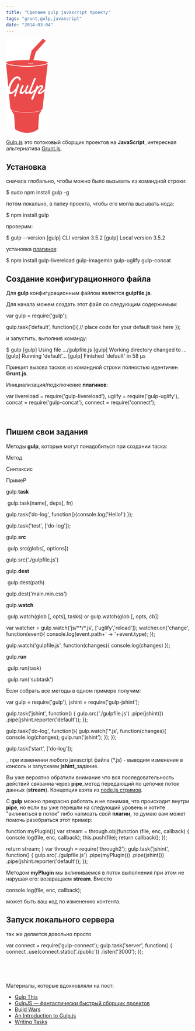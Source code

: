 ```yaml
---
title: "Сделаем gulp javascript проекту"
tags: "grunt,gulp,javascript"
date: "2014-03-04"
---
```


![](images/gulp.png "gulp logo")

[Gulp.js](https://gulpjs.com/) это потоковый сборщик проектов на **JavaScript**, интересная альтернатива [Grunt.js](https://gruntjs.com/ "gruntjs.com").

## Установка

сначала глобально, чтобы можно было вызывать из командной строки:

$ sudo npm install gulp -g

потом локально, в папку проекта, чтобы его могла вызывать нода:

$ npm install gulp

проверим:

$ gulp --version
[gulp] CLI version 3.5.2
[gulp] Local version 3.5.2

установка [плагинов](https://gratimax.github.io/search-gulp-plugins/):

$ npm install gulp-livereload gulp-imagemin gulp-uglify gulp-concat

## Создание конфигурационного файла

Для **gulp** конфигурационным файлом является **gulpfile.js**.

Для начала можем создать этот файл со следующим содержимым:

var gulp = require('gulp');

gulp.task('default', function(){
  // place code for your default task here
});

и запустить, выполнив команду:

$ gulp
[gulp] Using file .../gulpfile.js
[gulp] Working directory changed to ...
[gulp] Running 'default'...
[gulp] Finished 'default' in 58 μs

Принцип вызова тасков из командной строки полностью идентичен **Grunt.js**.

Инициализация/подключение **плагинов**:

var livereload = require('gulp-livereload'),
    uglify = require('gulp-uglify'),
    concat = require('gulp-concat'),
    connect = require('connect');

 

## Пишем свои задания

Методы **gulp**, которые могут понадобиться при создании таска:

Метод

Синтаксис

ПримеР

gulp.**task**

 gulp.task(name[, deps], fn)

gulp.task('do-log',
  function(){console.log('Hello!')
});

gulp.task('test', ['do-log']);

gulp.**src**

 gulp.src(globs[, options])

gulp.src('./gulpfile.js')

gulp.**dest**

 gulp.dest(path)

gulp.dest('main.min.css')

gulp.**watch**

 gulp.watch(glob [, opts], tasks) or gulp.watch(glob [, opts, cb])

var watcher = gulp.watch('js/\*\*/\*.js',
             ['uglify','reload']);
watcher.on('change', function(event){
  console.log(event.path+' -> '+event.type);
});

gulp.watch('gulpfile.js', function(changes){
console.log(changes) });

gulp.**run**

 gulp.run(task)

 gulp.run('subtask')

Если собрать все методы в одном примере получим:

var gulp = require('gulp'),
    jshint = require('gulp-jshint');

gulp.task('jshint', function() {
  gulp.src('./gulpfile.js')
    .pipe(jshint())
    .pipe(jshint.reporter('default'));
});

gulp.task('do-log', function(){
	gulp.watch('\*.js', function(changes){
		console.log(changes);
		gulp.run('jshint');
	});
});

gulp.task('start', ['do-log']);

_ при изменении любого javascript файла (\*.js) - выводим изменения в консоль и запускаем **jshint**_задание.

Вы уже вероятно обратили внимание что вся последовательность действий связанна через **pipe**_метод передающий по цепочке поток данных (**stream**). Концепция взята из [node.js стримов](https://github.com/substack/stream-handbook).

С **gulp** можно прекрасно работать и не понимая, что происходит внутри **pipe**, но если вы уже перешли на следующий уровень и хотите "вклиниться в поток" либо написать свой **плагин**, то думаю вам может помочь разобраться этот пример:

function myPlugin(){
  var stream = through.obj(function (file, enc, callback) {
    console.log(file, enc, callback);
    this.push(file);
    return callback();
  });

  return stream;
}
var through = require('through2');
gulp.task('jshint', function() {
  gulp.src('./gulpfile.js')
  .pipe(myPlugin())
   .pipe(jshint())
   .pipe(jshint.reporter('default'));
});

Методом **myPlugin** мы вклиниваемся в поток выполнения при этом не нарушая его: возвращаем **stream**. Вместо

console.log(file, enc, callback);

может быть ваш код по изменению контента.

## Запуск локального сервера

так же делается довольно просто

var connect = require('gulp-connect');
gulp.task('server', function() {
    connect
        .use(connect.static('./public'))
        .listen('3000');
});

 

 

Материалы, которые вдохновляли на пост:

- [Gulp This](https://laracasts.com/lessons/gulp-this)
- [GulpJS — фантастически быстрый сборщик проектов](https://habrahabr.ru/post/208890/)
- [Build Wars](https://markdalgleish.github.io/presentation-build-wars-gulp-vs-grunt/)
- [An Introduction to Gulp.js](https://www.sitepoint.com/introduction-gulp-js/)
- [Writing Tasks](https://tooling.github.io/book-of-modern-frontend-tooling/build-systems/gulp/writing-tasks.html "https://tooling.github.io/")
